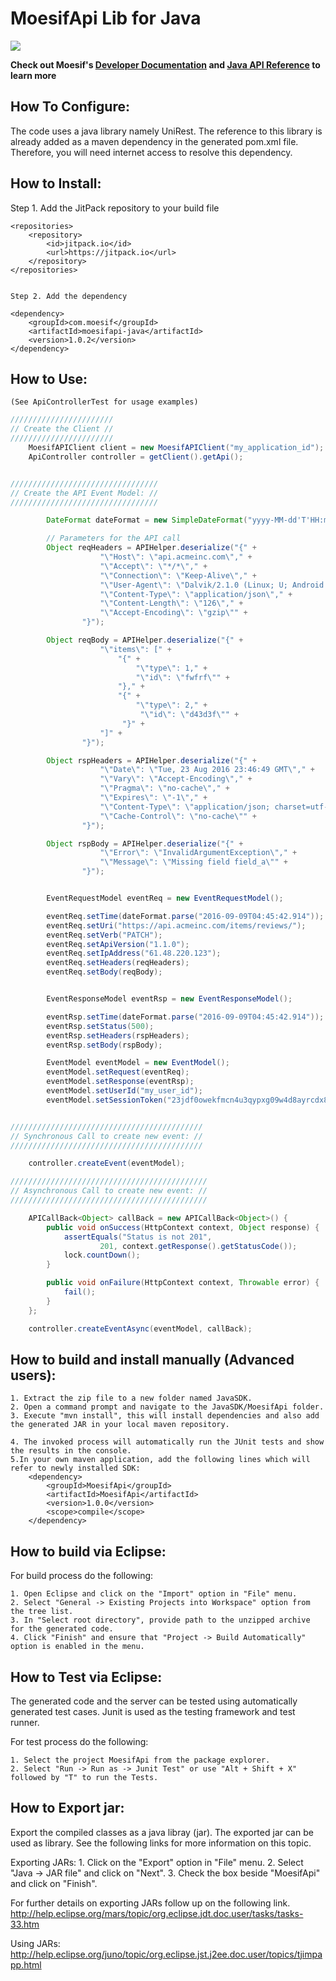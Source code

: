 # MoesifApi Lib for Java


[![](https://jitpack.io/v/com.moesif/moesifapi-java.svg)](https://jitpack.io/#com.moesif/moesifapi-java)


__Check out Moesif's [Developer Documentation](https://www.moesif.com/docs) and [Java API Reference](https://www.moesif.com/docs/api?java) to learn more__


## How To Configure:


The code uses a java library namely UniRest. The reference to this
library is already added as a maven dependency in the generated pom.xml
file. Therefore, you will need internet access to resolve this dependency.

## How to Install:


  Step 1. Add the JitPack repository to your build file

	<repositories>
		<repository>
		    <id>jitpack.io</id>
		    <url>https://jitpack.io</url>
		</repository>
	</repositories>


    Step 2. Add the dependency

    <dependency>
  	    <groupId>com.moesif</groupId>
  	    <artifactId>moesifapi-java</artifactId>
  	    <version>1.0.2</version>
  	</dependency>

## How to Use:

    (See ApiControllerTest for usage examples)

```java
///////////////////////
// Create the Client //
///////////////////////
    MoesifAPIClient client = new MoesifAPIClient("my_application_id");
    ApiController controller = getClient().getApi();


/////////////////////////////////
// Create the API Event Model: //
/////////////////////////////////

        DateFormat dateFormat = new SimpleDateFormat("yyyy-MM-dd'T'HH:mm:ss.SSS");

        // Parameters for the API call
        Object reqHeaders = APIHelper.deserialize("{" +
                    "\"Host\": \"api.acmeinc.com\"," +
                    "\"Accept\": \"*/*\"," +
                    "\"Connection\": \"Keep-Alive\"," +
                    "\"User-Agent\": \"Dalvik/2.1.0 (Linux; U; Android 5.0.2; C6906 Build/14.5.A.0.242)\"," +
                    "\"Content-Type\": \"application/json\"," +
                    "\"Content-Length\": \"126\"," +
                    "\"Accept-Encoding\": \"gzip\"" +
                "}");

        Object reqBody = APIHelper.deserialize("{" +
                    "\"items\": [" +
                        "{" +
                            "\"type\": 1," +
                            "\"id\": \"fwfrf\"" +
                        "}," +
                        "{" +
                            "\"type\": 2," +
                             "\"id\": \"d43d3f\"" +
                         "}" +
                    "]" +
                "}");

        Object rspHeaders = APIHelper.deserialize("{" +
                    "\"Date\": \"Tue, 23 Aug 2016 23:46:49 GMT\"," +
                    "\"Vary\": \"Accept-Encoding\"," +
                    "\"Pragma\": \"no-cache\"," +
                    "\"Expires\": \"-1\"," +
                    "\"Content-Type\": \"application/json; charset=utf-8\"," +
                    "\"Cache-Control\": \"no-cache\"" +
                "}");

        Object rspBody = APIHelper.deserialize("{" +
                    "\"Error\": \"InvalidArgumentException\"," +
                    "\"Message\": \"Missing field field_a\"" +
                "}");


        EventRequestModel eventReq = new EventRequestModel();

        eventReq.setTime(dateFormat.parse("2016-09-09T04:45:42.914"));
        eventReq.setUri("https://api.acmeinc.com/items/reviews/");
        eventReq.setVerb("PATCH");
        eventReq.setApiVersion("1.1.0");
        eventReq.setIpAddress("61.48.220.123");
        eventReq.setHeaders(reqHeaders);
        eventReq.setBody(reqBody);


        EventResponseModel eventRsp = new EventResponseModel();

        eventRsp.setTime(dateFormat.parse("2016-09-09T04:45:42.914"));
        eventRsp.setStatus(500);
        eventRsp.setHeaders(rspHeaders);
        eventRsp.setBody(rspBody);

        EventModel eventModel = new EventModel();
        eventModel.setRequest(eventReq);
        eventModel.setResponse(eventRsp);
        eventModel.setUserId("my_user_id");
        eventModel.setSessionToken("23jdf0owekfmcn4u3qypxg09w4d8ayrcdx8nu2ng]s98y18cx98q3yhwmnhcfx43f");


///////////////////////////////////////////
// Synchronous Call to create new event: //
///////////////////////////////////////////

    controller.createEvent(eventModel);

////////////////////////////////////////////
// Asynchronous Call to create new event: //
////////////////////////////////////////////

    APICallBack<Object> callBack = new APICallBack<Object>() {
        public void onSuccess(HttpContext context, Object response) {
            assertEquals("Status is not 201",
                    201, context.getResponse().getStatusCode());
            lock.countDown();
        }

        public void onFailure(HttpContext context, Throwable error) {
            fail();
        }
    };

    controller.createEventAsync(eventModel, callBack);

```

## How to build and install manually (Advanced users):


    1. Extract the zip file to a new folder named JavaSDK.
    2. Open a command prompt and navigate to the JavaSDK/MoesifApi folder.
    3. Execute "mvn install", this will install dependencies and also add the generated JAR in your local maven repository.

    4. The invoked process will automatically run the JUnit tests and show the results in the console.
    5.In your own maven application, add the following lines which will refer to newly installed SDK:
        <dependency>
            <groupId>MoesifApi</groupId>
            <artifactId>MoesifApi</artifactId>
            <version>1.0.0</version>
            <scope>compile</scope>
        </dependency>

## How to build via Eclipse:


For build process do the following:

    1. Open Eclipse and click on the "Import" option in "File" menu.
    2. Select "General -> Existing Projects into Workspace" option from the tree list.
    3. In "Select root directory", provide path to the unzipped archive for the generated code.
    4. Click "Finish" and ensure that "Project -> Build Automatically" option is enabled in the menu.

## How to Test via Eclipse:

The generated code and the server can be tested using automatically generated test cases.
Junit is used as the testing framework and test runner.

For test process do the following:

    1. Select the project MoesifApi from the package explorer.
    2. Select "Run -> Run as -> Junit Test" or use "Alt + Shift + X" followed by "T" to run the Tests.

## How to Export jar:

Export the compiled classes as a java libray (jar). The exported jar can be used as library.
See the following links for more information on this topic.

Exporting JARs:
    1. Click on the "Export" option in "File" menu.
    2. Select "Java -> JAR file" and click on "Next".
    3. Check the box beside "MoesifApi" and click on "Finish".

For further details on exporting JARs follow up on the following link.
http://help.eclipse.org/mars/topic/org.eclipse.jdt.doc.user/tasks/tasks-33.htm

Using JARs:
http://help.eclipse.org/juno/topic/org.eclipse.jst.j2ee.doc.user/topics/tjimpapp.html
